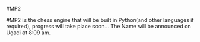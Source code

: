 #MP2

#MP2 is the chess engine that will be built in Python(and other languages if required), progress will take place soon...
The Name will be announced on Ugadi at 8:09 am.
